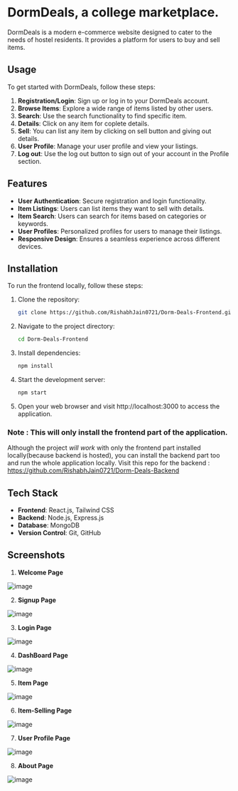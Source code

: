 # DormDeals, a college marketplace.

DormDeals is a modern e-commerce website designed to cater to the needs of hostel residents. It provides a platform for users to buy and sell items.

## Usage

To get started with DormDeals, follow these steps:

1. **Registration/Login**: Sign up or log in to your DormDeals account.
2. **Browse Items**: Explore a wide range of items listed by other users.
3. **Search**: Use the search functionality to find specific item.
4. **Details**: Click on any item for coplete details.
5. **Sell**: You can list any item by clicking on sell button and giving out details.
6. **User Profile**: Manage your user profile and view your listings.
7. **Log out**: Use the log out button to sign out of your account in the Profile section. 

## Features

- **User Authentication**: Secure registration and login functionality.
- **Item Listings**: Users can list items they want to sell with details.
- **Item Search**: Users can search for items based on categories or keywords.
- **User Profiles**: Personalized profiles for users to manage their listings.
- **Responsive Design**: Ensures a seamless experience across different devices.

## Installation

To run the frontend locally, follow these steps:

1. Clone the repository:

   ```bash
   git clone https://github.com/RishabhJain0721/Dorm-Deals-Frontend.git
2. Navigate to the project directory:
   ```bash
   cd Dorm-Deals-Frontend
3. Install dependencies:
   ```bash
   npm install
4. Start the development server:
   ```bash
   npm start
5. Open your web browser and visit http://localhost:3000 to access the application.

### Note : This will only install the frontend part of the application.
Although the project *will work* with only the frontend part installed locally(because backend is hosted), you can install the backend part too and run the whole application locally. Visit this repo for the backend :
https://github.com/RishabhJain0721/Dorm-Deals-Backend

## Tech Stack

- **Frontend**: React.js, Tailwind CSS
- **Backend**: Node.js, Express.js
- **Database**: MongoDB
- **Version Control**: Git, GitHub


## Screenshots

1. **Welcome Page**

![image](https://github.com/Kiran-Alex/Dorm-Deals-Frontend/assets/98690069/380dd6c1-cec4-4212-9bb5-1efb81eee9ec)


2. **Signup Page**

![image](https://github.com/Kiran-Alex/Dorm-Deals-Frontend/assets/98690069/584e1606-c121-4f8a-ae65-9c0d4966f3c6)


3. **Login Page**

![image](https://github.com/Kiran-Alex/Dorm-Deals-Frontend/assets/98690069/27ba31ad-dff2-4254-88f3-89e53a1f26a7)


4. **DashBoard Page**

![image](https://github.com/Kiran-Alex/Dorm-Deals-Frontend/assets/98690069/5af6f110-28bb-4b49-bedc-a928a228c2bf)


5. **Item Page**

![image](https://github.com/Kiran-Alex/Dorm-Deals-Frontend/assets/98690069/97eb1a45-e1ab-4d48-ab52-6b991a128d36)


6. **Item-Selling Page**

![image](https://github.com/Kiran-Alex/Dorm-Deals-Frontend/assets/98690069/04fe52f8-a78e-499e-a6ba-430f698be858)


7. **User Profile Page**

![image](https://github.com/Kiran-Alex/Dorm-Deals-Frontend/assets/98690069/264bd0a2-5ce2-440a-ac8d-9a7f48f59420)


8. **About Page**

![image](https://github.com/Kiran-Alex/Dorm-Deals-Frontend/assets/98690069/61016287-1e87-4886-831d-d9927d88570f)














